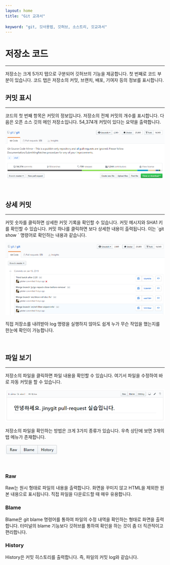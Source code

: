 ```yaml
---
layout: home
title: "Git 교과서"

keyword: "git, 깃사용법, 깃허브, 소스트리, 깃교과서"
---
```

# 저장소 코드
<hr>
저장소는 크게 5가지 탭으로 구분되어 깃허브의 기능을 제공합니다. 첫 번째로 코드 부분이 있습니다.
코드 탭은 저장소의 커밋, 브랜치, 배포, 기여자 등의 정보를 표시합니다.

<br>

## 커밋 표시
<hr>
코드의 첫 번째 항목은 커밋의 정보입니다. 저장소의 전체 커밋의 개수를 표시합니다. 다음은 오픈 소스 깃의 메인 저장소입니다. 54,374개 커밋이 있다는 요약을 출력합니다.

![github](./img/code_01.png) 

<br>

## 상세 커밋
<hr>
커밋 숫자를 클릭하면 상세한 커밋 기록을 확인할 수 있습니다. 커밋 메시지와 SHA1 키를 확인할 수 있습니다. 
커밋 하나를 클릭하면 보다 상세한 내용이 출력됩니다. 이는 `git show <commit>` 명령어로 확인하는 내용과 같습니다.

![github](./img/code_02.png)  

직접 저장소를 내려받아 log 명령을 실행하지 않아도 쉽게 누가 무슨 작업을 했는지를 한눈에 확인이 가능합니다.

<br>

## 파일 보기
<hr>
저장소의 파일을 클릭하면 파일 내용을 확인할 수 있습니다. 여기서 파일을 수정하여 바로 자동 커밋을 할 수 있습니다.

![github](./img/code_03.png) 
 
저장소의 파일을 확인하는 방법은 크게 3가지 종류가 있습니다. 우측 상단에 보면 3개의 탭 메뉴가 존재합니다.

![github](./img/code_04.png)  

<br>

### Raw
Raw는 원시 형태로 파일의 내용을 출력합니다. 화면을 꾸미지 않고 HTML을 제외한 원본 내용으로 표시됩니다. 직접 파일을 다운로드할 때 매우 유용합니다.

### Blame
Blame은 git blame 명령어를 통하여 파일의 수정 내역을 확인하는 형태로 화면을 출력합니다. 터미널의 blame 기능보다 깃허브를 통하여 확인을 하는 것이 좀 더 직관적이고 편리합니다.

### History
History은 커밋 히스토리를 출력합니다. 즉, 파일의 커밋 log와 같습니다.

<br><br>